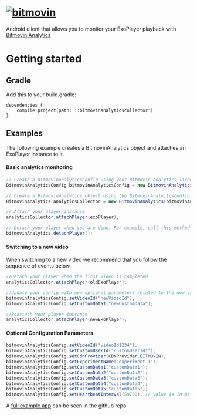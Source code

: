 # [![bitmovin](http://bitmovin-a.akamaihd.net/webpages/bitmovin-logo-github.png)](http://www.bitmovin.com)
Android client that allows you to monitor your ExoPlayer playback with [Bitmovin Analytics](https://bitmovin.com/video-analytics/)

# Getting started
## Gradle
Add this to your build.gradle:
```
dependencies {
    compile project(path: ':bitmovinanalyticscollector')
}
```

## Examples

The following example creates a BitmovinAnalytics object and attaches an ExoPlayer instance to it. 

#### Basic analytics monitoring 
```java
// Create a BitmovinAnalyticsConfig using your Bitmovin analytics license key and your Bitmovin Player Key
BitmovinAnalyticsConfig bitmovinAnalyticsConfig = new BitmovinAnalyticsConfig("<BITMOVIN_ANALYTICS_KEY>", getApplicationContext());

// Create a BitmovinAnalytics object using the BitmovinAnalyitcsConfig you just created
BitmovinAnalytics analyticsCollector = new BitmovinAnalytics(bitmovinAnalyticsConfig);

// Attach your player instance
analyticsCollector.attachPlayer(exoPlayer);

// Detach your player when you are done. For example, call this method when you call ExoPlayer's release() method
bitmovinAnalytics.detachPlayer();
```

#### Switching to a new video 
When switching to a new video we recommend that you follow the sequence of events below. 

```java
//Detach your player when the first video is completed 
analyticsCollector.attachPlayer(oldExoPlayer);

//Update your config with new optional parameters related to the new video playback
bitmovinAnalyticsConfig.setVideoId("newVideoId"); 
bitmovinAnalyticsConfig.setCustomData1("newCustomData"); 

//Reattach your player instance 
analyticsCollector.attachPlayer(newExoPlayer);
``` 


#### Optional Configuration Parameters
```java
bitmovinAnalyticsConfig.setVideoId("videoId1234"); 
bitmovinAnalyticsConfig.setCustomUserId("customUserId1");
bitmovinAnalyticsConfig.setCdnProvider(CDNProvider.BITMOVIN);
bitmovinAnalyticsConfig.setExperimentName("experiment-1");
bitmovinAnalyticsConfig.setCustomData1("customData1");
bitmovinAnalyticsConfig.setCustomData2("customData2");
bitmovinAnalyticsConfig.setCustomData3("customData3");
bitmovinAnalyticsConfig.setCustomData4("customData4");
bitmovinAnalyticsConfig.setCustomData5("customData5");
bitmovinAnalyticsConfig.setHeartbeatInterval(59700); // value is in ms 

```

A [full example app](https://github.com/bitmovin/bitmovin-analytics-exoplayer-private/blob/master/exoplayeranalyticsexample/src/main/java/com/bitmovin/exoplayeranalyticsexample/MainActivity.java) can be seen in the github repo 
